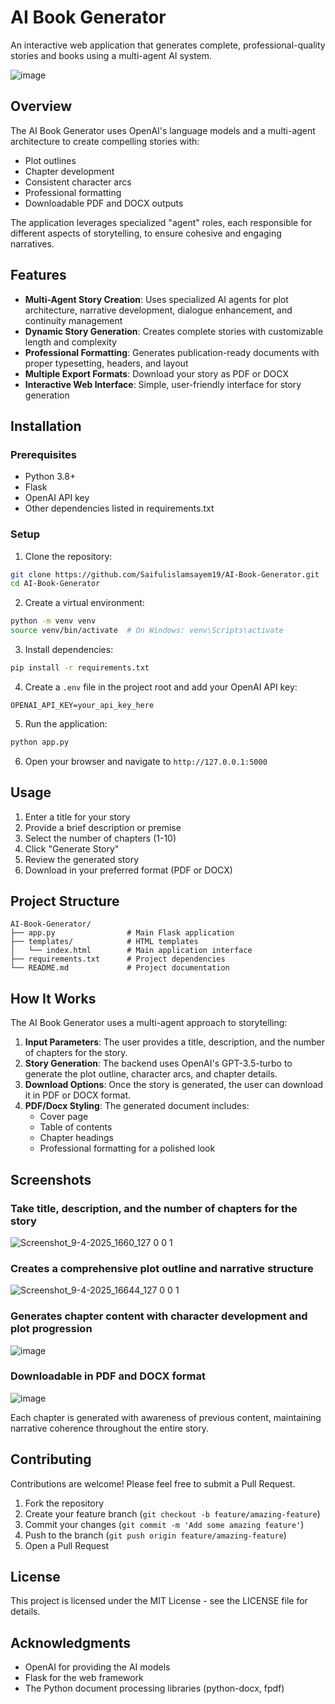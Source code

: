 # AI Book Generator

An interactive web application that generates complete, professional-quality stories and books using a multi-agent AI system.

![image](https://github.com/user-attachments/assets/8626ab51-f7e0-44e3-90fb-cd25f1d9b1ce) 

## Overview

The AI Book Generator uses OpenAI's language models and a multi-agent architecture to create compelling stories with:

- Plot outlines
- Chapter development
- Consistent character arcs
- Professional formatting
- Downloadable PDF and DOCX outputs

The application leverages specialized "agent" roles, each responsible for different aspects of storytelling, to ensure cohesive and engaging narratives.

## Features

- **Multi-Agent Story Creation**: Uses specialized AI agents for plot architecture, narrative development, dialogue enhancement, and continuity management
- **Dynamic Story Generation**: Creates complete stories with customizable length and complexity
- **Professional Formatting**: Generates publication-ready documents with proper typesetting, headers, and layout
- **Multiple Export Formats**: Download your story as PDF or DOCX
- **Interactive Web Interface**: Simple, user-friendly interface for story generation

## Installation

### Prerequisites

- Python 3.8+
- Flask
- OpenAI API key
- Other dependencies listed in requirements.txt

### Setup

1. Clone the repository:
```bash
git clone https://github.com/Saifulislamsayem19/AI-Book-Generator.git
cd AI-Book-Generator
```

2. Create a virtual environment:
```bash
python -m venv venv
source venv/bin/activate  # On Windows: venv\Scripts\activate
```

3. Install dependencies:
```bash
pip install -r requirements.txt
```

4. Create a `.env` file in the project root and add your OpenAI API key:
```
OPENAI_API_KEY=your_api_key_here
```

5. Run the application:
```bash
python app.py
```

6. Open your browser and navigate to `http://127.0.0.1:5000`

## Usage

1. Enter a title for your story
2. Provide a brief description or premise
3. Select the number of chapters (1-10)
4. Click "Generate Story"
5. Review the generated story
6. Download in your preferred format (PDF or DOCX)

## Project Structure

```
AI-Book-Generator/
├── app.py                # Main Flask application
├── templates/            # HTML templates
│   └── index.html        # Main application interface
├── requirements.txt      # Project dependencies
└── README.md             # Project documentation
```

## How It Works

The AI Book Generator uses a multi-agent approach to storytelling:

1. **Input Parameters**: The user provides a title, description, and the number of chapters for the story.
2. **Story Generation**: The backend uses OpenAI's GPT-3.5-turbo to generate the plot outline, character arcs, and chapter details.
3. **Download Options**: Once the story is generated, the user can download it in PDF or DOCX format.
4. **PDF/Docx Styling**: The generated document includes:
    - Cover page
    - Table of contents
    - Chapter headings
    - Professional formatting for a polished look

## Screenshots

### Take title, description, and the number of chapters for the story
![Screenshot_9-4-2025_1660_127 0 0 1](https://github.com/user-attachments/assets/1b743776-99fe-4600-8e42-24cd253123b5)

### Creates a comprehensive plot outline and narrative structure
![Screenshot_9-4-2025_16644_127 0 0 1](https://github.com/user-attachments/assets/b60e020e-8c9f-45e3-871c-3314f88f7a7a)

### Generates chapter content with character development and plot progression
![image](https://github.com/user-attachments/assets/1107e10e-5403-41e1-99f8-47e8f18bd14a)

### Downloadable in PDF and DOCX format
![image](https://github.com/user-attachments/assets/b721b8b0-9819-40ef-a250-63529f8e6865)

Each chapter is generated with awareness of previous content, maintaining narrative coherence throughout the entire story.

## Contributing

Contributions are welcome! Please feel free to submit a Pull Request.

1. Fork the repository
2. Create your feature branch (`git checkout -b feature/amazing-feature`)
3. Commit your changes (`git commit -m 'Add some amazing feature'`)
4. Push to the branch (`git push origin feature/amazing-feature`)
5. Open a Pull Request

## License

This project is licensed under the MIT License - see the LICENSE file for details.

## Acknowledgments

- OpenAI for providing the AI models
- Flask for the web framework
- The Python document processing libraries (python-docx, fpdf)

